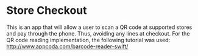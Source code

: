 # Store Checkout 

This is an app that will allow a user to scan a QR code at supported stores and pay through the phone.  Thus, avoiding any lines at checkout.  For the QR code reading implementation, the following tutorial was used: http://www.appcoda.com/barcode-reader-swift/
